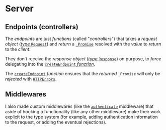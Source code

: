 # Server

## Endpoints (controllers)

The _endpoints_ are just _functions_ (called "_controllers_") that takes a _request object_ ([_type_ `Request`](http://restify.com/docs/request-api/)) and _return_ a [`_Promise`](https://github.com/dggluz/_promise) resolved with the _value_ to _return_ to the _client_.

They don't receive the _response object_ ([_type_ `Response`](http://restify.com/docs/response-api/)) on purpose, to _force_ delegating into the [`createEndpoint` _function_](#createendpoint).

The [`createEndpoint`](./src/server-utils/create-endpoint.ts) _function_ ensures that the _returned_ `_Promise` will only be _rejected_ with [`HTTPErrors`](./src/errors/http-errors.ts).

## Middlewares

I also made custom middlewares (like the [`authenticate`](./src/middlewares/authenticate.middleware.ts) middleware) that aside of hooking a functionality (like any other middleware) make their work explicit to the type system (for example, adding authentication information to the request, or adding the eventual rejections).
